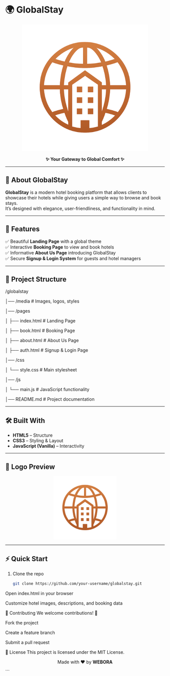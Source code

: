 # 🌍 GlobalStay  

<p align="center">
  <img src="media/logo.png" alt="GlobalStay Logo" width="400"/>
</p>

<p align="center">
  <b>✨ Your Gateway to Global Comfort ✨</b>  
</p>

---

## 🚀 About GlobalStay  
**GlobalStay** is a modern hotel booking platform that allows clients to showcase their hotels while giving users a simple way to browse and book stays.  
It’s designed with elegance, user-friendliness, and functionality in mind.  

---

## 🎯 Features  
✅ Beautiful **Landing Page** with a global theme  
✅ Interactive **Booking Page** to view and book hotels  
✅ Informative **About Us Page** introducing GlobalStay  
✅ Secure **Signup & Login System** for guests and hotel managers  

---

## 📂 Project Structure  
/globalstay

│── /media # Images, logos, styles

│── /pages

│ ├── index.html # Landing Page

│ ├── book.html # Booking Page

│ ├── about.html # About Us Page

│ ├── auth.html # Signup & Login Page

│── /css

│ └── style.css # Main stylesheet

│── /js

│ └── main.js # JavaScript functionality

│── README.md # Project documentation

---

## 🛠️ Built With  
- **HTML5** – Structure  
- **CSS3** – Styling & Layout  
- **JavaScript (Vanilla)** – Interactivity  

---

## 📸 Logo Preview  
<p align="center">
  <img src="media/logo.png" alt="GlobalStay Logo" width="200"/>
</p>

---

## ⚡ Quick Start  

1. Clone the repo  
   ```bash
   git clone https://github.com/your-username/globalstay.git
Open index.html in your browser

Customize hotel images, descriptions, and booking data

🤝 Contributing
We welcome contributions! 🎉

Fork the project

Create a feature branch

Submit a pull request

📜 License
This project is licensed under the MIT License.

<p align="center"> Made with ❤️ by <b>WEBORA</b> </p> ```
